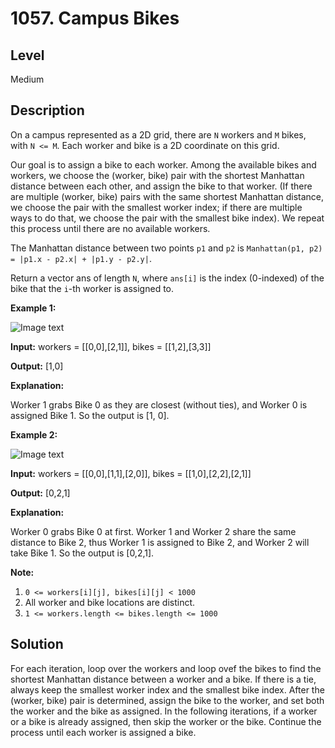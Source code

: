 # 1057. Campus Bikes
## Level
Medium

## Description
On a campus represented as a 2D grid, there are `N` workers and `M` bikes, with `N <= M`. Each worker and bike is a 2D coordinate on this grid.

Our goal is to assign a bike to each worker. Among the available bikes and workers, we choose the (worker, bike) pair with the shortest Manhattan distance between each other, and assign the bike to that worker. (If there are multiple (worker, bike) pairs with the same shortest Manhattan distance, we choose the pair with the smallest worker index; if there are multiple ways to do that, we choose the pair with the smallest bike index). We repeat this process until there are no available workers.

The Manhattan distance between two points `p1` and `p2` is `Manhattan(p1, p2) = |p1.x - p2.x| + |p1.y - p2.y|`.

Return a vector ans of length `N`, where `ans[i]` is the index (0-indexed) of the bike that the `i`-th worker is assigned to.

**Example 1:**

![Image text](https://assets.leetcode.com/uploads/2019/03/06/1261_example_1_v2.png)

**Input:** workers = [[0,0],[2,1]], bikes = [[1,2],[3,3]]

**Output:** [1,0]

**Explanation:**

Worker 1 grabs Bike 0 as they are closest (without ties), and Worker 0 is assigned Bike 1. So the output is [1, 0].

**Example 2:**

![Image text](https://assets.leetcode.com/uploads/2019/03/06/1261_example_2_v2.png)

**Input:** workers = [[0,0],[1,1],[2,0]], bikes = [[1,0],[2,2],[2,1]]

**Output:** [0,2,1]

**Explanation:**

Worker 0 grabs Bike 0 at first. Worker 1 and Worker 2 share the same distance to Bike 2, thus Worker 1 is assigned to Bike 2, and Worker 2 will take Bike 1. So the output is [0,2,1].

**Note:**

1. `0 <= workers[i][j], bikes[i][j] < 1000`
2. All worker and bike locations are distinct.
3. `1 <= workers.length <= bikes.length <= 1000`

## Solution
For each iteration, loop over the workers and loop ovef the bikes to find the shortest Manhattan distance between a worker and a bike. If there is a tie, always keep the smallest worker index and the smallest bike index. After the (worker, bike) pair is determined, assign the bike to the worker, and set both the worker and the bike as assigned. In the following iterations, if a worker or a bike is already assigned, then skip the worker or the bike. Continue the process until each worker is assigned a bike.
